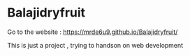 # Balajidryfruit
Go to the website :
https://mrde6u9.github.io/Balajidryfruit/

This is just a project , trying to handson on web development
